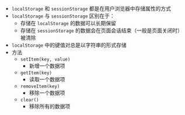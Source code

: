 - `localStorage` 和 `sessionStorage` 都是在用户浏览器中存储属性的方式 
- `localStorage` 与 `sessionStorage` 区别在于：
  - 存储在 `localStorage` 的数据可以长期保留
  - 存储在 `sessionStorage` 的数据会在页面会话结束（一般是页面关闭时）被清除
- `localStorage` 中的键值对总是以字符串的形式存储
- 方法
  - `setItem(key, value)`
    - 新增一个数据项
  - `getItem(key)`
    - 读取一个数据项
  - `removeItem(key)`
    - 移除一个数据项
  - `clear()`
    - 移除所有的数据项